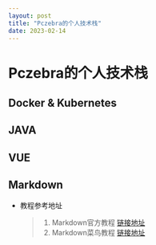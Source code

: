 ```yaml
---
layout: post
title: "Pczebra的个人技术栈"
date: 2023-02-14
---
```


# Pczebra的个人技术栈
## Docker & Kubernetes

## JAVA
## VUE

## Markdown
  * 教程参考地址
    >>>
      > 1. Markdown官方教程
        <a href="https://markdown.com.cn/">链接地址</a>
      > 2. Markdown菜鸟教程
        <a href="https://www.runoob.com/markdown/md-tutorial.html">链接地址</a>
    >>>